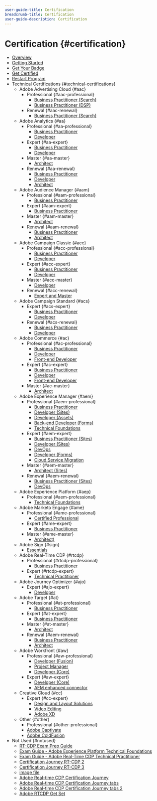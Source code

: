 ```yaml
---
user-guide-title: Certification
breadcrumb-title: Certification
user-guide-description: Certification
---
```


# Certification {#certification}

+ [Overview](overview.md)
+ [Getting Started](getting-started.md)
+ [Get Your Badge](get-badge.md)
+ [Get Certified](get-certified.md)
+ [Restart Program](restart-program.md)
+ Technical Certifications {#technical-certifications}
  + Adobe Advertising Cloud {#aac}
    + Professional {#aac-professional}
      + [Business Practitioner (Search)](/help/aac/aac-search-p-business.md)
      + [Business Practitioner (DSP)](/help/aac/aac-dsp-p-business.md)
    + Renewal {#aac-renewal}
      + [Business Practitioner (Search)](/help/aac/aac-search-p-business-renew.md)
  + Adobe Analytics {#aa}
    + Professional {#aa-professional}
      + [Business Practitioner](/help/aa/aa-p-business.md)
      + [Developer](/help/aa/aa-p-developer.md)
    + Expert {#aa-expert}
      + [Business Practitioner](/help/aa/aa-e-business.md)
      + [Developer](/help/aa/aa-e-developer.md)
    + Master {#aa-master}
      + [Architect](/help/aa/aa-m-architect.md)
    + Renewal {#aa-renewal}
      + [Business Practitioner](/help/aa/aa-e-business-renew.md)
      + [Developer](/help/aa/aa-e-developer-renew.md)
      + [Architect](/help/aa/aa-m-architect-renew.md)
  + Adobe Audience Manager {#aam}
    + Professional {#aam-professional}
      + [Business Practitioner](/help/aam/aam-p-business.md)
    + Expert {#aam-expert}
      + [Business Practitioner](/help/aam/aam-e-business.md)
    + Master {#aam-master}
      + [Architect](/help/aam/aam-m-architect.md)
    + Renewal {#aam-renewal}
      + [Business Practitioner](/help/aam/aam-e-business-renew.md)
      + [Architect](/help/aam/aam-m-architect-renew.md)
  + Adobe Campaign Classic {#acc}
    + Professional {#acc-professional}
      + [Business Practitioner](/help/acc/acc-p-business.md)
      + [Developer](/help/acc/acc-p-developer.md)
    + Expert {#acc-expert}
      + [Business Practitioner](/help/acc/acc-e-business.md)
      + [Developer](/help/acc/acc-e-developer.md)
    + Master {#acc-master}
      + [Developer](/help/acc/acc-m-developer.md)
    + Renewal {#acc-renewal}
      + [Expert and Master](/help/acc/acc-renew.md)
  + Adobe Campaign Standard {#acs}
    + Expert {#acs-expert}
      + [Business Practitioner](/help/acs/acs-e-business.md)
      + [Developer](/help/acs/acs-e-developer.md)
    + Renewal {#acs-renewal}
      + [Business Practitioner](/help/acs/acs-e-business-renew.md)
      + [Developer](/help/acs/acs-e-developer-renew.md)
  + Adobe Commerce {#ac}
    + Professional {#ac-professional}
      + [Business Practitioner](/help/ac/ac-p-business.md)
      + [Developer](/help/ac/ac-p-developer.md)
      + [Front-end Developer](/help/ac/ac-p-fedeveloper.md)
    + Expert {#ac-expert}
      + [Business Practitioner](/help/ac/ac-e-business.md)
      + [Developer](/help/ac/ac-e-developer.md)
      + [Front-end Developer](/help/ac/ac-e-fedeveloper.md)
    + Master {#ac-master}
      + [Architect](/help/ac/ac-m-architect.md)
  + Adobe Experience Manager {#aem}
    + Professional {#aem-professional}
      + [Business Practitioner](/help/aem/aem-p-business.md)
      + [Developer (Sites)](/help/aem/aem-sites-p-developer.md)
      + [Developer (Assets)](/help/aem/aem-assets-p-developer.md)
      + [Back-end Developer (Forms)](/help/aem/aem-forms-p-bedeveloper.md)
      + [Technical Foundations](/help/aem/aem-p-foundations.md)
    + Expert {#aem-expert}
      + [Business Practitioner (Sites)](/help/aem/aem-sites-e-business.md)
      + [Developer (Sites)](/help/aem/aem-sites-e-developer.md)
      + [DevOps](/help/aem/aem-devops-e-engineer.md)
      + [Developer (Forms)](/help/aem/aem-forms-e-developer.md)
      + [Cloud Service Migration](/help/aem/aem-cs-e-migration.md)
    + Master {#aem-master}
      + [Architect (Sites)](/help/aem/aem-sites-m-archtiect.md)
    + Renewal {#aem-renewal}
      + [Business Practitioner (Sites)](/help/aem/aem-sites-e-business-renew.md)
      + [DevOps](/help/aem/aem-devops-e-engineer-renew.md)
  + Adobe Experience Platform {#aep}
    + Professional {#aem-professional}
      + [Technical Foundations](/help/aep/aep-p-foundations.md)
  + Adobe Marketo Engage {#ame}
    + Professional {#ame-professional}
      + [Certified Professional](/help/ame/ame-p.md)
    + Expert {#ame-expert}
      + [Business Practitioner](/help/ame/ame-e-business.md)
    + Master {#ame-master}
      + [Architect)](/help/ame/ame-m-archtiect.md)
  + Adobe Sign {#sign}
    + [Essentials](/help/ame/sign-essentials.md)
  + Adobe Real-Time CDP {#rtcdp}
    + Professional {#rtcdp-professional}
      + [Business Practitioner](/help/rtcdp/rtcdp-p-business.md)
    + Expert {#rtcdp-expert}
      + [Technical Practitioner](/help/rtcdp/rtcdp-e-technical.md)
  + Adobe Journey Optimizer {#ajo}
    + Expert {#ajo-expert}
      + [Developer](/help/rtcdp/ajo-e-developer.md)
  + Adobe Target {#at}
    + Professional {#at-professional}
      + [Business Practitioner](/help/at/at-p-business.md)
    + Expert {#at-expert}
      + [Business Practitioner](/help/at/at-e-business.md)
    + Master {#at-master}
      + [Architect](/help/at/at-m-architect.md)
    + Renewal {#aem-renewal}
      + [Business Practitioner](/help/at/at-e-business-renew.md)
      + [Architect](/help/at/at-m-architect-renew.md)
  + Adobe Workfront {#aw}
    + Professional {#aw-professional}
      + [Developer (Fusion)](/help/aw/aw-fusion-p-developer.md)
      + [Project Manager](/help/aw/aw-p-project-manager.md)
      + [Developer (Core)](/help/aw/aw-core-p-developer.md)
    + Expert {#aw-expert}
      + [Developer (Core)](/help/aw/aw-core-e-developer.md)
      + [AEM enhanced connector](/help/aw/aw-aem-e-connector.md)
  + Creative Cloud {#cc}
    + Expert {#cc-expert}
      + [Design and Layout Solutions](/help/cc/cc-e-design-layout.md)
      + [Video Editing](/help/cc/cc-e-video-editing.md)
      + [Adobe XD](/help/cc/cc-e-adobe-xd.md)
  + Other {#other}
    + Professional {#other-professional}
    + [Adobe Captivate](/help/cc/other-p-captivate.md)
    + [Adobe ColdFusion](/help/cc/other-p-coldfusion.md)
+ Not Used {#notused}
  + [RT-CDP Exam Prep Guide](/help/data-insights-analytics/rt-cdp/exam-prep-guide-rt-cdp-exam.md)
  + [Exam Guide - Adobe Experience Platform Technical Foundations](/help/data-insights-analytics/rt-cdp/exam-guide-ad0-e600.md)
  + [Exam Guide - Adobe Real-Time CDP Technical Practitioner](/help/data-insights-analytics/rt-cdp/exam-guide-ad7-e601.md)
  + [Certification Journey RT-CDP 2](data-insights-analytics/rt-cdp/old-builds/journey-rt-cdp-2.md)
  + [Certification Journey RT-CDP 3](data-insights-analytics/rt-cdp/old-builds/journey-rt-cdp-3.md)
  + [image file](images.md)
  + [Adobe Real-time CDP Certification Journey](/help/data-insights-analytics/rt-cdp/journey-rt-cdp.md)
  + [Adobe Real-time CDP Certification Journey tabs](/help/data-insights-analytics/rt-cdp/journey-rt-cdp-tabs.md)
  + [Adobe Real-time CDP Certification Journey tabs 2](/help/data-insights-analytics/rt-cdp/journey-rt-cdp-tabs-2.md)
  + [Adobe RTCDP Get Set](/help/data-insights-analytics/rt-cdp/get-set-rt-cdp.md)
